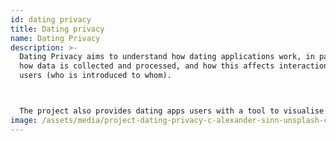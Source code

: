 ```yaml
---
id: dating privacy
title: Dating privacy
name: Dating Privacy
description: >-
  Dating Privacy aims to understand how dating applications work, in particular
  how data is collected and processed, and how this affects interactions between
  users (who is introduced to whom).



  The project also provides dating apps users with a tool to visualise and understand the dating apps data ecosystem and its exploitation.
image: /assets/media/project-dating-privacy-c-alexander-sinn-unsplash-c.jpeg
---
```

